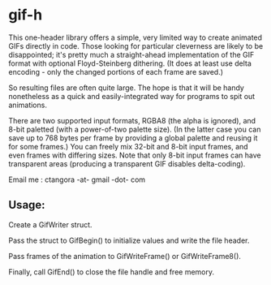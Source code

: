 gif-h
=====

This one-header library offers a simple, very limited way to create animated GIFs directly in code.
Those looking for particular cleverness are likely to be disappointed; it's pretty much a straight-ahead
implementation of the GIF format with optional Floyd-Steinberg dithering. (It does at least use delta
encoding - only the changed portions of each frame are saved.) 

So resulting files are often quite large. The hope is that it will be handy nonetheless as a quick and easily-integrated way for programs to spit out animations.

There are two supported input formats, RGBA8 (the alpha is ignored), and 8-bit paletted (with a
power-of-two palette size).  (In the latter case you can save up to 768 bytes per frame by providing
a global palette and reusing it for some frames.)  You can freely mix 32-bit and 8-bit input frames,
and even frames with differing sizes. Note that only 8-bit input frames can have transparent areas
(producing a transparent GIF disables delta-coding).

Email me : ctangora -at- gmail -dot- com

Usage:
-------------------
Create a GifWriter struct. 

Pass the struct to GifBegin() to initialize values and write the file header.

Pass frames of the animation to GifWriteFrame() or GifWriteFrame8().

Finally, call GifEnd() to close the file handle and free memory.
